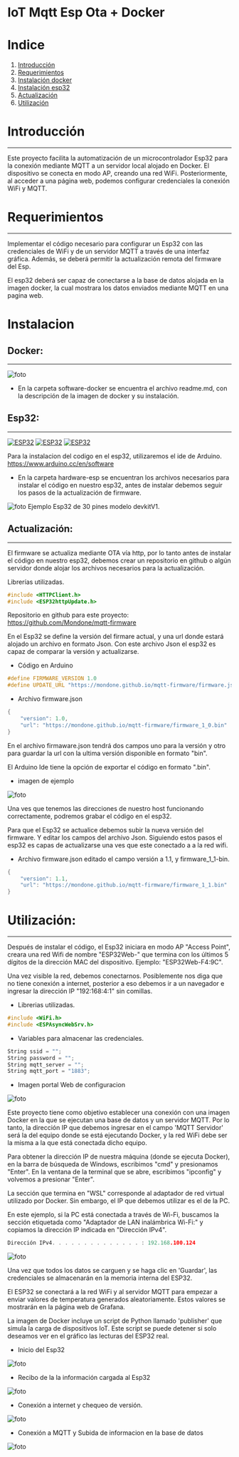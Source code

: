 # IoT Mqtt Esp Ota + Docker

# Indice
1. [Introducción](#introducción)
2. [Requerimientos](#requerimientos)
3. [Instalación docker](#docker)
4. [Instalación esp32](#esp32)
5. [Actualización](#actualización)
6. [Utilización](#utilización)

# Introducción
***
Este proyecto facilita la automatización de un microcontrolador Esp32 para la conexión mediante MQTT a un servidor local alojado en Docker. El dispositivo se conecta en modo AP, creando una red WiFi. Posteriormente, al acceder a una página web, podemos configurar credenciales la conexión WiFi y MQTT.

# Requerimientos
***
Implementar el código necesario para configurar un Esp32 con las credenciales de WiFi y de un servidor MQTT a través de una interfaz gráfica. Además, se deberá permitir la actualización remota del firmware del Esp.

El esp32 deberá ser capaz de conectarse a la base de datos alojada en la imagen docker, la cual mostrara los datos enviados mediante MQTT en una pagina web.

# Instalacion

## Docker: 
***
![foto](./img/docker.png)
- En la carpeta software-docker se encuentra el archivo readme.md, con la descripción de la imagen de docker y su instalación. 

## Esp32:
***
[![ESP32](https://img.shields.io/badge/ESP-32-000000.svg?longCache=true&style=flat&colorA=CC101F)](https://www.espressif.com/en/products/socs/esp32)
[![ESP32](https://img.shields.io/badge/ESP-32S2-000000.svg?longCache=true&style=flat&colorA=CC101F)](https://www.espressif.com/en/products/socs/esp32-s2)
[![ESP32](https://img.shields.io/badge/ESP-32C3-000000.svg?longCache=true&style=flat&colorA=CC101F)](https://www.espressif.com/en/products/socs/esp32-c3)

Para la instalacion del codigo en el esp32, utilizaremos el ide de Arduino. https://www.arduino.cc/en/software

- En la carpeta hardware-esp se encuentran los archivos necesarios para instalar el código en nuestro esp32, antes de instalar debemos seguir los pasos de la actualización de firmware.

![foto](./img/ESP32-30PIN.png)
Ejemplo Esp32 de 30 pines modelo devkitV1.


## Actualización:
***

El firmware se actualiza mediante OTA vía http, por lo tanto antes de instalar el código en nuestro esp32, debemos crear un repositorio en github o algún servidor donde alojar los archivos necesarios para la actualización.

Librerías utilizadas.
```cpp
#include <HTTPClient.h>
#include <ESP32httpUpdate.h>
```
Repositorio en github para este proyecto: https://github.com/Mondone/mqtt-firmware

En el Esp32 se define la versión del firmare actual, y una url donde estará alojado un archivo en formato Json. Con este archivo Json el esp32 es capaz de comparar la versión y actualizarse. 

- Código en Arduino
```cpp
#define FIRMWARE_VERSION 1.0
#define UPDATE_URL "https://mondone.github.io/mqtt-firmware/firmware.json"
```
- Archivo firmware.json
```cpp
{
    "version": 1.0,
    "url": "https://mondone.github.io/mqtt-firmware/firmware_1_0.bin"
}
```
En el archivo firmaware.json tendrá dos campos uno para la versión y otro para guardar la url con la ultima versión disponible en formato "bin". 
 
El Arduino Ide tiene la opción de exportar el código en formato ".bin".

- imagen de ejemplo

![foto](./img/ota.png)

Una ves que tenemos las direcciones de nuestro host funcionando correctamente, podremos grabar el código en el esp32. 

Para que el Esp32 se actualice debemos subir la nueva versión del firmware. Y editar los campos del archivo Json. Siguiendo estos pasos el esp32 es capas de actualizarse una ves que este conectado a a la red wifi.

- Archivo firmware.json editado el campo versión a 1.1, y firmware_1_1-bin.

```cpp
{
    "version": 1.1,
    "url": "https://mondone.github.io/mqtt-firmware/firmware_1_1.bin"
}
```


# Utilización:
***

Después de instalar el código, el Esp32 iniciara en modo AP "Access Point", creara una red Wifi de nombre "ESP32Web-" que termina con los últimos 5 dígitos de la dirección MAC del dispositivo. Ejemplo: "ESP32Web-F4:9C".

Una vez visible la red, debemos conectarnos. Posiblemente nos diga que no tiene conexión a internet, posterior a eso debemos ir a un navegador e ingresar la dirección IP "192:168:4:1" sin comillas.

- Librerias utilizadas.
```cpp
#include <WiFi.h>
#include <ESPAsyncWebSrv.h>
```
- Variables para almacenar las credenciales.
```cpp
String ssid = "";
String password = "";
String mqtt_server = "";
String mqtt_port = "1883";

```

- Imagen portal Web de configuracion

![foto](./img/web.png)


Este proyecto tiene como objetivo establecer una conexión con una imagen Docker en la que se ejecutan una base de datos y un servidor MQTT. Por lo tanto, la dirección IP que debemos ingresar en el campo 'MQTT Servidor' será la del equipo donde se está ejecutando Docker, y la red WiFi debe ser la misma a la que está conectada dicho equipo.

Para obtener la dirección IP de nuestra máquina (donde se ejecuta Docker), en la barra de búsqueda de Windows, escribimos "cmd" y presionamos "Enter". En la ventana de la terminal que se abre, escribimos "ipconfig" y volvemos a presionar "Enter".

La sección que termina en "WSL" corresponde al adaptador de red virtual utilizado por Docker. Sin embargo, el IP que debemos utilizar es el de la PC.

En este ejemplo, si la PC está conectada a través de Wi-Fi, buscamos la sección etiquetada como "Adaptador de LAN inalámbrica Wi-Fi:" y copiamos la dirección IP indicada en "Dirección IPv4".

```cpp
Dirección IPv4. . . . . . . . . . . . . . : 192.168.100.124
```

![foto](./img/ip.png)

Una vez que todos los datos se carguen y se haga clic en 'Guardar', las credenciales se almacenarán en la memoria interna del ESP32.

El ESP32 se conectará a la red WiFi y al servidor MQTT para empezar a enviar valores de temperatura generados aleatoriamente. Estos valores se mostrarán en la página web de Grafana.

La imagen de Docker incluye un script de Python llamado 'publisher' que simula la carga de dispositivos IoT. Este script se puede detener si solo deseamos ver en el gráfico las lecturas del ESP32 real.


- Inicio del Esp32

![foto](./img/test_1.png)

- Recibo de la la información cargada al Esp32

![foto](./img/test_2.png)

- Conexión a internet y chequeo de versión.

![foto](./img/test_3.png)

- Conexión a MQTT y Subida de informacion en la base de datos

![foto](./img/test_4.png)




